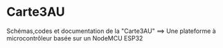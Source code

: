 # Carte3AU
Schémas,codes et documentation de la "Carte3AU" ==> Une plateforme à microcontrôleur basée sur un NodeMCU ESP32
